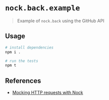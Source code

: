 # `nock.back.example`

> Example of `nock.back` using the GitHub API

## Usage

```bash
# install dependencies
npm i .

# run the tests
npm t
```

## References

- [Mocking HTTP requests with Nock](https://codeburst.io/testing-mocking-http-requests-with-nock-480e3f164851)
